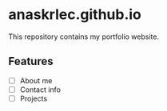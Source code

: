 # anaskrlec.github.io

This repository contains my portfolio website.

## Features

- [ ] About me
- [ ] Contact info
- [ ] Projects